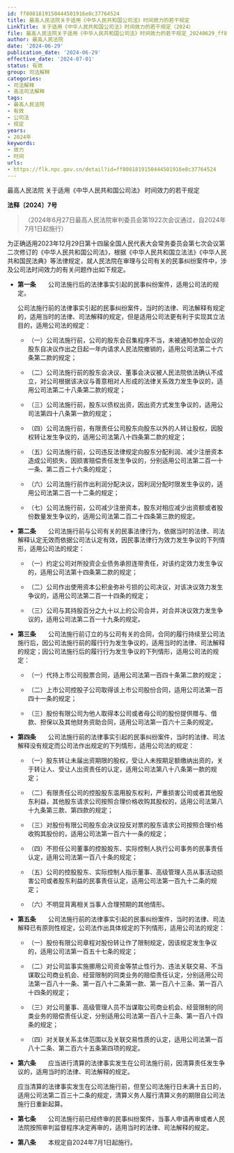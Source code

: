 ```yaml
---
id: ff8081819150444501916e8c37764524
title: 最高人民法院关于适用《中华人民共和国公司法》时间效力的若干规定
LinkTitle: 关于适用《中华人民共和国公司法》时间效力的若干规定（2024）
file: 最高人民法院关于适用《中华人民共和国公司法》时间效力的若干规定_20240629_ff8081819150444501916e8c37764524.docx
author: 最高人民法院
date: '2024-06-29'
publication_date: '2024-06-29'
effective_date: '2024-07-01'
status: 有效
group: 司法解释
categories:
- 司法解释
- 高法司法解释
tags:
- 最高人民法院
- 有效
- 公司法
- 规定
years:
- 2024年
keywords:
- 效力
- 时间
urls:
- https://flk.npc.gov.cn/detail?id=ff8081819150444501916e8c37764524
---
```


最高人民法院 关于适用《中华人民共和国公司法》 时间效力的若干规定

**法释〔2024〕7号**

> （2024年6月27日最高人民法院审判委员会第1922次会议通过，自2024年7月1日起施行）

为正确适用2023年12月29日第十四届全国人民代表大会常务委员会第七次会议第二次修订的《中华人民共和国公司法》，根据《中华人民共和国立法法》《中华人民共和国民法典》等法律规定，就人民法院在审理与公司有关的民事纠纷案件中，涉及公司法时间效力的有关问题作出如下规定。

- **第一条**　　公司法施行后的法律事实引起的民事纠纷案件，适用公司法的规定。

  公司法施行前的法律事实引起的民事纠纷案件，当时的法律、司法解释有规定的，适用当时的法律、司法解释的规定，但是适用公司法更有利于实现其立法目的，适用公司法的规定：

  - （一）公司法施行前，公司的股东会召集程序不当，未被通知参加会议的股东自决议作出之日起一年内请求人民法院撤销的，适用公司法第二十六条第二款的规定；

  - （二）公司法施行前的股东会决议、董事会决议被人民法院依法确认不成立，对公司根据该决议与善意相对人形成的法律关系效力发生争议的，适用公司法第二十八条第二款的规定；

  - （三）公司法施行前，股东以债权出资，因出资方式发生争议的，适用公司法第四十八条第一款的规定；

  - （四）公司法施行前，有限责任公司股东向股东以外的人转让股权，因股权转让发生争议的，适用公司法第八十四条第二款的规定；

  - （五）公司法施行前，公司违反法律规定向股东分配利润、减少注册资本造成公司损失，因损害赔偿责任发生争议的，分别适用公司法第二百一十一条、第二百二十六条的规定；

  - （六）公司法施行前作出利润分配决议，因利润分配时限发生争议的，适用公司法第二百一十二条的规定；

  - （七）公司法施行前，公司减少注册资本，股东对相应减少出资额或者股份数量发生争议的，适用公司法第二百二十四条第三款的规定。

- **第二条**　　公司法施行前与公司有关的民事法律行为，依据当时的法律、司法解释认定无效而依据公司法认定有效，因民事法律行为效力发生争议的下列情形，适用公司法的规定：

  - （一）约定公司对所投资企业债务承担连带责任，对该约定效力发生争议的，适用公司法第十四条第二款的规定；

  - （二）公司作出使用资本公积金弥补亏损的公司决议，对该决议效力发生争议的，适用公司法第二百一十四条的规定；

  - （三）公司与其持股百分之九十以上的公司合并，对合并决议效力发生争议的，适用公司法第二百一十九条的规定。

- **第三条**　　公司法施行前订立的与公司有关的合同，合同的履行持续至公司法施行后，因公司法施行前的履行行为发生争议的，适用当时的法律、司法解释的规定；因公司法施行后的履行行为发生争议的下列情形，适用公司法的规定：

  - （一）代持上市公司股票合同，适用公司法第一百四十条第二款的规定；

  - （二）上市公司控股子公司取得该上市公司股份合同，适用公司法第一百四十一条的规定；

  - （三）股份有限公司为他人取得本公司或者母公司的股份提供赠与、借款、担保以及其他财务资助合同，适用公司法第一百六十三条的规定。

- **第四条**　　公司法施行前的法律事实引起的民事纠纷案件，当时的法律、司法解释没有规定而公司法作出规定的下列情形，适用公司法的规定：

  - （一）股东转让未届出资期限的股权，受让人未按期足额缴纳出资的，关于转让人、受让人出资责任的认定，适用公司法第八十八条第一款的规定；

  - （二）有限责任公司的控股股东滥用股东权利，严重损害公司或者其他股东利益，其他股东请求公司按照合理价格收购其股权的，适用公司法第八十九条第三款、第四款的规定；

  - （三）对股份有限公司股东会决议投反对票的股东请求公司按照合理价格收购其股份的，适用公司法第一百六十一条的规定；

  - （四）不担任公司董事的控股股东、实际控制人执行公司事务的民事责任认定，适用公司法第一百八十条的规定；

  - （五）公司的控股股东、实际控制人指示董事、高级管理人员从事活动损害公司或者股东利益的民事责任认定，适用公司法第一百九十二条的规定；

  - （六）不明显背离相关当事人合理预期的其他情形。

- **第五条**　　公司法施行前的法律事实引起的民事纠纷案件，当时的法律、司法解释已有原则性规定，公司法作出具体规定的下列情形，适用公司法的规定：

  - （一）股份有限公司章程对股份转让作了限制规定，因该规定发生争议的，适用公司法第一百五十七条的规定；

  - （二）对公司监事实施挪用公司资金等禁止性行为、违法关联交易、不当谋取公司商业机会、经营限制的同类业务的赔偿责任认定，分别适用公司法第一百八十一条、第一百八十二条第一款、第一百八十三条、第一百八十四条的规定；

  - （三）对公司董事、高级管理人员不当谋取公司商业机会、经营限制的同类业务的赔偿责任认定，分别适用公司法第一百八十三条、第一百八十四条的规定；

  - （四）对关联关系主体范围以及关联交易性质的认定，适用公司法第一百八十二条、第二百六十五条第四项的规定。

- **第六条**　　应当进行清算的法律事实发生在公司法施行前，因清算责任发生争议的，适用当时的法律、司法解释的规定。

  应当清算的法律事实发生在公司法施行前，但至公司法施行日未满十五日的，适用公司法第二百三十二条的规定，清算义务人履行清算义务的期限自公司法施行日重新起算。

- **第七条**　　公司法施行前已经终审的民事纠纷案件，当事人申请再审或者人民法院按照审判监督程序决定再审的，适用当时的法律、司法解释的规定。

- **第八条**　　本规定自2024年7月1日起施行。
